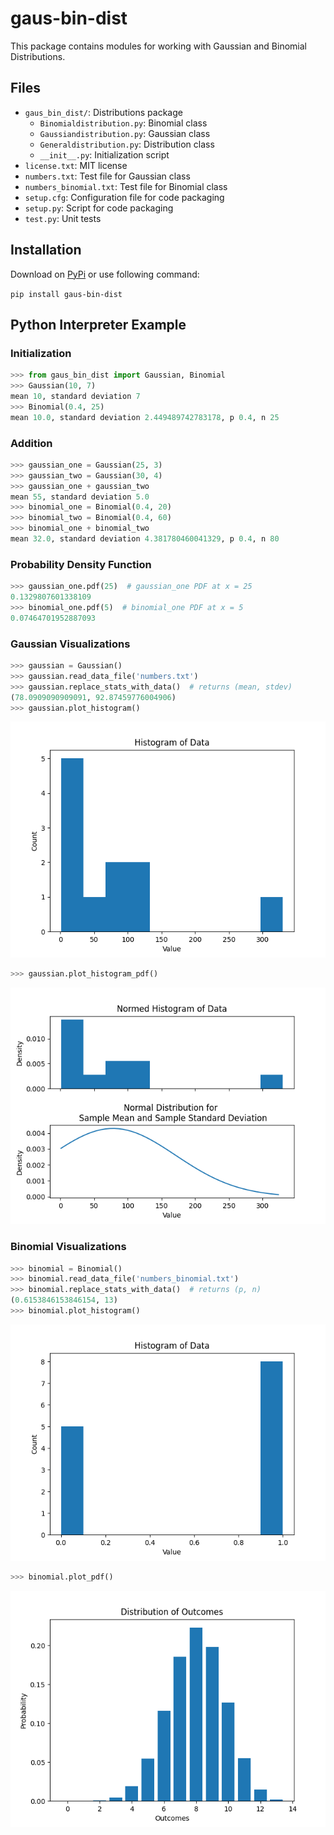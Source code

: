 # gaus-bin-dist

This package contains modules for working with Gaussian and Binomial Distributions.

## Files

* `gaus_bin_dist/`: Distributions package
  * `Binomialdistribution.py`: Binomial class
  * `Gaussiandistribution.py`: Gaussian class
  * `Generaldistribution.py`: Distribution class
  * `__init__.py`: Initialization script
* `license.txt`: MIT license
* `numbers.txt`: Test file for Gaussian class
* `numbers_binomial.txt`: Test file for Binomial class
* `setup.cfg`: Configuration file for code packaging
* `setup.py`: Script for code packaging
* `test.py`: Unit tests

## Installation

Download on [PyPi](https://pypi.org/project/gaus-bin-dist/) or use following command:

`pip install gaus-bin-dist`

## Python Interpreter Example

### Initialization
```python
>>> from gaus_bin_dist import Gaussian, Binomial
>>> Gaussian(10, 7)
mean 10, standard deviation 7
>>> Binomial(0.4, 25)
mean 10.0, standard deviation 2.449489742783178, p 0.4, n 25
```

### Addition
```python
>>> gaussian_one = Gaussian(25, 3)
>>> gaussian_two = Gaussian(30, 4)
>>> gaussian_one + gaussian_two
mean 55, standard deviation 5.0
>>> binomial_one = Binomial(0.4, 20)
>>> binomial_two = Binomial(0.4, 60)
>>> binomial_one + binomial_two
mean 32.0, standard deviation 4.381780460041329, p 0.4, n 80
```

### Probability Density Function
```python
>>> gaussian_one.pdf(25)  # gaussian_one PDF at x = 25
0.1329807601338109
>>> binomial_one.pdf(5)  # binomial_one PDF at x = 5
0.07464701952887093
```

### Gaussian Visualizations
```python
>>> gaussian = Gaussian()
>>> gaussian.read_data_file('numbers.txt')
>>> gaussian.replace_stats_with_data()  # returns (mean, stdev)
(78.0909090909091, 92.87459776004906)
>>> gaussian.plot_histogram()
```

![Gaussian Histogram](https://github.com/ekwok/gaus-bin-dist/blob/main/figures/gaussian/histogram.png?raw=true)

```python
>>> gaussian.plot_histogram_pdf()
```

![Gaussian Histogram PDF](https://github.com/ekwok/gaus-bin-dist/blob/main/figures/gaussian/histogram_pdf.png?raw=true)

### Binomial Visualizations
```python
>>> binomial = Binomial()
>>> binomial.read_data_file('numbers_binomial.txt')
>>> binomial.replace_stats_with_data()  # returns (p, n)
(0.6153846153846154, 13)
>>> binomial.plot_histogram()
```

![Binomial Histogram](https://github.com/ekwok/gaus-bin-dist/blob/main/figures/binomial/histogram.png?raw=true)

```python
>>> binomial.plot_pdf()
```

![Binomial PDF](https://github.com/ekwok/gaus-bin-dist/blob/main/figures/binomial/pdf.png?raw=true)
